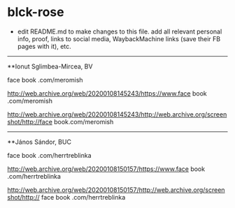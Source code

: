 # blck-rose

* edit README.md to make changes to this file. add all relevant personal info, proof, links to social media, WaybackMachine links (save their FB pages with it), etc.

---

**Ionut Sglimbea-Mircea, BV

face book .com/meromish

http://web.archive.org/web/20200108145243/https://www.face book .com/meromish

http://web.archive.org/web/20200108145243/http://web.archive.org/screenshot/http://face book.com/meromish

---

**János Sándor, BUC

face book .com/herrtreblinka

http://web.archive.org/web/20200108150157/https://www.face book .com/herrtreblinka

http://web.archive.org/web/20200108150157/http://web.archive.org/screenshot/http:// face book .com/herrtreblinka
